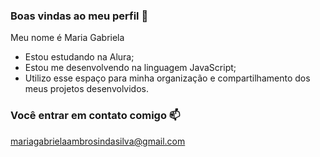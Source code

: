 ### Boas vindas ao meu perfil 💙

Meu nome é Maria Gabriela

- Estou estudando na Alura;
- Estou me desenvolvendo na linguagem JavaScript;
- Utilizo esse espaço para minha organização e compartilhamento dos meus projetos desenvolvidos.

### Você entrar em contato comigo 📫

mariagabrielaambrosindasilva@gmail.com
